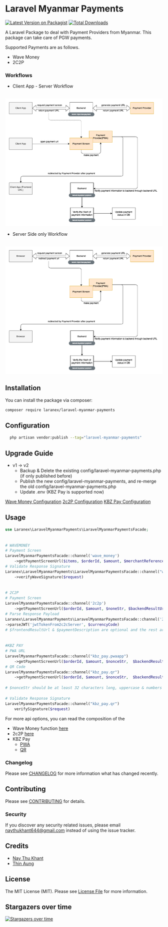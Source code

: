 # Laravel Myanmar Payments

[![Latest Version on Packagist](https://img.shields.io/packagist/v/Laranex/laravel-myanmar-payments.svg?style=flat-square)](https://packagist.org/packages/Laranex/laravel-myanmar-payments)
[![Total Downloads](https://img.shields.io/packagist/dt/Laranex/laravel-myanmar-payments.svg?style=flat-square)](https://packagist.org/packages/Laranex/laravel-myanmar-payments)

A Laravel Package to deal with Payment Providers from Myanmar. This package can take care of PGW payments.

Supported Payments are as follows.

- Wave Money
- 2C2P

### Workflows
- Client App - Server Workflow
<br>
<img src="docs/ClientAppServerPGW.png" alt="Client App - Server Workflow">

- Server Side only Workflow
<br>
<img src="docs/ServerSideOnlyPGW.png" alt="Server Side only Workflow">

## Installation

You can install the package via composer:

```bash
composer require laranex/laravel-myanmar-payments
```

## Configuration

```bash
  php artisan vendor:publish --tag="laravel-myanmar-payments"
```

## Upgrade Guide

- v1 -> v2
    - Backup & Delete the existing config/laravel-myanmar-payments.php (if only published before)
    - Publish the new config/laravel-myanmar-payments, and re-merge the old config/laravel-myanmar-payments.php
    - Update .env (KBZ Pay is supported now)

[Wave Money Configuration](https://github.com/DigitalMoneyMyanmar/wppg-documentation#23-environment)
[2c2P Configuration](https://developer.2c2p.com/docs/redirect-api-integrate-with-payment)
[KBZ Pay Configuration](https://wap.kbzpay.com/pgw/uat/api/#/en/dashboard)

## Usage

```php
use Laranex\LaravelMyanmarPayments\LaravelMyanmarPaymentsFacade;


# WAVEMONEY
# Payment Screen
LaravelMyanmarPaymentsFacade::channel('wave_money')
    ->getPaymentScreenUrl($items, $orderId, $amount, $merchantReferenceId, $backendResultUrl, $frontendResultUrl, $paymentDescription)
# Validate Response Signature
Laranex\LaravelMyanmarPayments\LaravelMyanmarPaymentsFacade::channel("wave_money")
    ->verifyWaveSignature($request)


# 2C2P
# Payment Screen
LaravelMyanmarPaymentsFacade::channel('2c2p')
    ->getPaymentScreenUrl($orderId, $amount, $noneStr, $backendResultUrl,$currencyCode, $frontendResultUrl, $paymentDescription, $userDefined)
# Parse Response Payload
Laranex\LaravelMyanmarPayments\LaravelMyanmarPaymentsFacade::channel('2c2p')
->parseJWT('jwtTokenFrom2c2cServer', $currencyCode)
# $frontendResultUrl & $paymentDescription are optional and the rest are mandatory.


#KBZ PAY
# PWA URL
LaravelMyanmarPaymentsFacade::channel("kbz_pay.pwaapp")
    ->getPaymentScreenUrl($orderId, $amount, $nonceStr,  $backendResultUrl)
# QR Code
LaravelMyanmarPaymentsFacade::channel("kbz_pay.qr")
    ->getPaymentScreenUrl($orderId, $amount, $nonceStr,  $backendResultUrl)

# $nonceStr should be at least 32 characters long, uppercase & numbers according to KbzPay Documentation

# Validate Response Signature
LaravelMyanmarPaymentsFacade::channel("kbz_pay.qr")
    verifySignature($request)
```


For more api options, you can read the composition of the
- Wave Money function [here](src/WaveMoney.php)
- 2c2P [here](src/TwoCTwoP.php)
- KBZ Pay
  - [PWA](src/KbzPayPwa.php)
  - [QR](src/KbzPayQr.php)

### Changelog

Please see [CHANGELOG](CHANGELOG.md) for more information what has changed recently.

## Contributing

Please see [CONTRIBUTING](CONTRIBUTING.md) for details.

### Security

If you discover any security related issues, please email naythukhant644@gmail.com instead of using the issue tracker.

## Credits

- [Nay Thu Khant](https://github.com/naythukhant)
- [Thin Aung](https://github.com/makgsoewar)


## License

The MIT License (MIT). Please see [License File](LICENSE.md) for more information.


## Stargazers over time
[![Stargazers over time](https://starchart.cc/laranex/laravel-myanmar-payments.svg)](https://starchart.cc/laranex/laravel-myanmar-payments)


